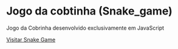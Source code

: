 # Jogo da cobtinha (Snake_game)

Jogo da Cobrinha desenvolvido exclusivamente em JavaScript 

 <a  href="https://caiofcsousa.github.io/Snake_game/" target="_blank" >Visitar Snake Game<a/> 
